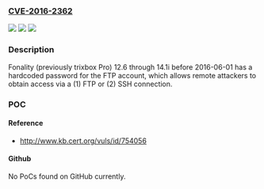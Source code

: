 ### [CVE-2016-2362](https://cve.mitre.org/cgi-bin/cvename.cgi?name=CVE-2016-2362)
![](https://img.shields.io/static/v1?label=Product&message=n%2Fa&color=blue)
![](https://img.shields.io/static/v1?label=Version&message=n%2Fa&color=blue)
![](https://img.shields.io/static/v1?label=Vulnerability&message=n%2Fa&color=brighgreen)

### Description

Fonality (previously trixbox Pro) 12.6 through 14.1i before 2016-06-01 has a hardcoded password for the FTP account, which allows remote attackers to obtain access via a (1) FTP or (2) SSH connection.

### POC

#### Reference
- http://www.kb.cert.org/vuls/id/754056

#### Github
No PoCs found on GitHub currently.

